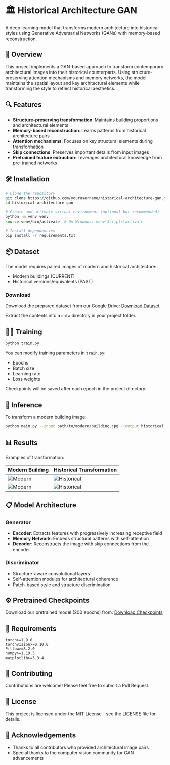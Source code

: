 # 🏛️ Historical Architecture GAN

A deep learning model that transforms modern architecture into historical styles using Generative Adversarial Networks (GANs) with memory-based reconstruction.

## 📜 Overview

This project implements a GAN-based approach to transform contemporary architectural images into their historical counterparts. Using structure-preserving attention mechanisms and memory networks, the model maintains the spatial layout and key architectural elements while transforming the style to reflect historical aesthetics.

## 🔍 Features

- **Structure-preserving transformation**: Maintains building proportions and architectural elements
- **Memory-based reconstruction**: Learns patterns from historical architecture pairs
- **Attention mechanisms**: Focuses on key structural elements during transformation
- **Skip connections**: Preserves important details from input images
- **Pretrained feature extraction**: Leverages architectural knowledge from pre-trained networks

## 🛠️ Installation

```bash
# Clone the repository
git clone https://github.com/yourusername/historical-architecture-gan.git
cd historical-architecture-gan

# Create and activate virtual environment (optional but recommended)
python -m venv venv
source venv/bin/activate  # On Windows: venv\Scripts\activate

# Install dependencies
pip install -r requirements.txt
```

## 📦 Dataset

The model requires paired images of modern and historical architecture:
- Modern buildings (CURRENT)
- Historical versions/equivalents (PAST)

### Download

Download the prepared dataset from our Google Drive:
[Download Dataset](https://drive.google.com/drive/folders/1HetdIDCf48zNGGNTRnUTFXooqvxi4q-D?usp=sharing)

Extract the contents into a `data` directory in your project folder.

## 🏃‍♀️ Training

```bash
python train.py
```

You can modify training parameters in `train.py`:
- Epochs
- Batch size
- Learning rate
- Loss weights

Checkpoints will be saved after each epoch in the project directory.

## 🧪 Inference

To transform a modern building image:

```bash
python main.py --input path/to/modern/building.jpg --output historical_result.jpg --checkpoint checkpoint_epoch_200.pth
```

## 📊 Results

Examples of transformation:

| Modern Building | Historical Transformation |
|-----------------|---------------------------|
| ![Modern](examples/modern_1.jpg) | ![Historical](examples/historical_1.jpg) |
| ![Modern](examples/modern_2.jpg) | ![Historical](examples/historical_2.jpg) |

## 📋 Model Architecture

### Generator
- **Encoder**: Extracts features with progressively increasing receptive field
- **Memory Network**: Embeds structural patterns with self-attention
- **Decoder**: Reconstructs the image with skip connections from the encoder

### Discriminator
- Structure-aware convolutional layers
- Self-attention modules for architectural coherence
- Patch-based style and structure discrimination

## ⚙️ Pretrained Checkpoints

Download our pretrained model (200 epochs) from:
[Download Checkpoints](https://drive.google.com/drive/folders/1HetdIDCf48zNGGNTRnUTFXooqvxi4q-D?usp=sharing)

## 📝 Requirements

```
torch>=1.9.0
torchvision>=0.10.0
Pillow>=8.2.0
numpy>=1.19.5
matplotlib>=3.3.4
```

## 🤝 Contributing

Contributions are welcome! Please feel free to submit a Pull Request.

## 📄 License

This project is licensed under the MIT License - see the LICENSE file for details.

## 🙏 Acknowledgements

- Thanks to all contributors who provided architectural image pairs
- Special thanks to the computer vision community for GAN advancements
